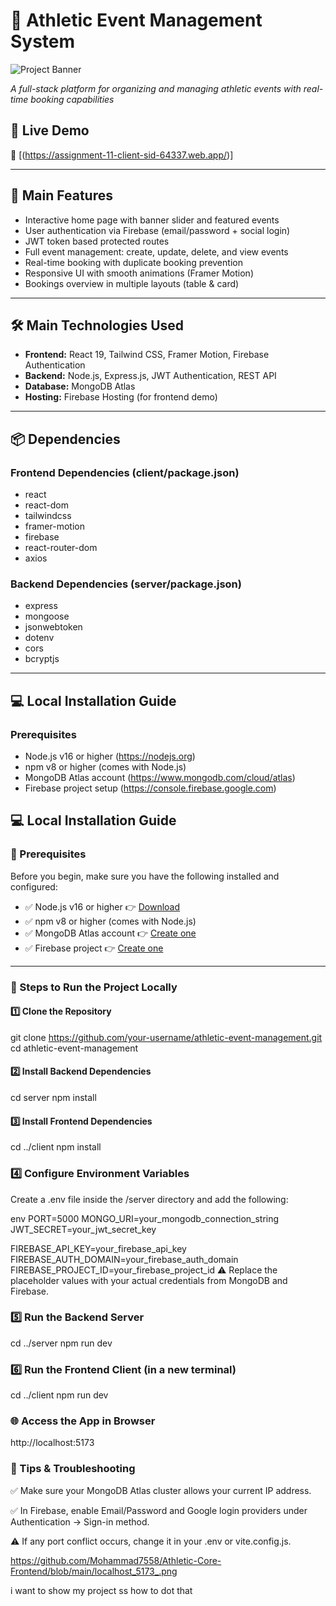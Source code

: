 # 🏅 Athletic Event Management System

![Project Banner](https://github.com/Mohammad7558/Athletic-Core/blob/main/assignment-11-client-sid-64337.web.app_.png)

*A full-stack platform for organizing and managing athletic events with real-time booking capabilities*

## 🌟 Live Demo
🔗 [(https://assignment-11-client-sid-64337.web.app/)]

---

## 🚀 Main Features

- Interactive home page with banner slider and featured events  
- User authentication via Firebase (email/password + social login)  
- JWT token based protected routes  
- Full event management: create, update, delete, and view events  
- Real-time booking with duplicate booking prevention  
- Responsive UI with smooth animations (Framer Motion)  
- Bookings overview in multiple layouts (table & card)

---

## 🛠 Main Technologies Used

- **Frontend:** React 19, Tailwind CSS, Framer Motion, Firebase Authentication  
- **Backend:** Node.js, Express.js, JWT Authentication, REST API  
- **Database:** MongoDB Atlas  
- **Hosting:** Firebase Hosting (for frontend demo)

---

## 📦 Dependencies

### Frontend Dependencies (client/package.json)
- react  
- react-dom  
- tailwindcss  
- framer-motion  
- firebase  
- react-router-dom  
- axios  

### Backend Dependencies (server/package.json)
- express  
- mongoose  
- jsonwebtoken  
- dotenv  
- cors  
- bcryptjs  

---

## 💻 Local Installation Guide

### Prerequisites
- Node.js v16 or higher (https://nodejs.org)  
- npm v8 or higher (comes with Node.js)  
- MongoDB Atlas account (https://www.mongodb.com/cloud/atlas)  
- Firebase project setup (https://console.firebase.google.com)  

## 💻 Local Installation Guide

### 🔧 Prerequisites

Before you begin, make sure you have the following installed and configured:

- ✅ Node.js v16 or higher 👉 [Download](https://nodejs.org)
- ✅ npm v8 or higher (comes with Node.js)
- ✅ MongoDB Atlas account 👉 [Create one](https://www.mongodb.com/cloud/atlas)
- ✅ Firebase project 👉 [Create one](https://console.firebase.google.com)

---

### 🧪 Steps to Run the Project Locally

#### 1️⃣ Clone the Repository
git clone https://github.com/your-username/athletic-event-management.git<br>
cd athletic-event-management

#### 2️⃣ Install Backend Dependencies
cd server
npm install

#### 3️⃣ Install Frontend Dependencies
cd ../client
npm install

### 4️⃣ Configure Environment Variables
Create a .env file inside the /server directory and add the following:

env
PORT=5000
MONGO_URI=your_mongodb_connection_string
JWT_SECRET=your_jwt_secret_key

FIREBASE_API_KEY=your_firebase_api_key
FIREBASE_AUTH_DOMAIN=your_firebase_auth_domain
FIREBASE_PROJECT_ID=your_firebase_project_id
⚠️ Replace the placeholder values with your actual credentials from MongoDB and Firebase.

### 5️⃣ Run the Backend Server
cd ../server
npm run dev

### 6️⃣ Run the Frontend Client (in a new terminal)
cd ../client
npm run dev

### 🌐 Access the App in Browser
http://localhost:5173

### 📌 Tips & Troubleshooting
✅ Make sure your MongoDB Atlas cluster allows your current IP address.

✅ In Firebase, enable Email/Password and Google login providers under Authentication → Sign-in method.

⚠️ If any port conflict occurs, change it in your .env or vite.config.js.

https://github.com/Mohammad7558/Athletic-Core-Frontend/blob/main/localhost_5173_.png

i want to show my project ss how to dot that 
